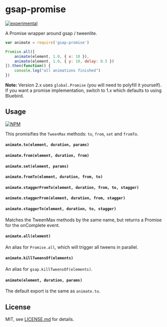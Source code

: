 # gsap-promise

[![experimental](http://badges.github.io/stability-badges/dist/experimental.svg)](http://github.com/badges/stability-badges)

A Promise wrapper around gsap / tweenlite. 

```js
var animate = require('gsap-promise')

Promise.all([
	animate(element, 1.0, { x: 10 }),
	animate(element, 1.0, { y: 10, delay: 0.5 })
]).then(function() {
	console.log("all animations finished")
})
```

**Note:** Version 2.x uses `global.Promise` (you will need to polyfill it yourself). If you want a promise implementation, switch to 1.x which defaults to using Bluebird.

## Usage

[![NPM](https://nodei.co/npm/gsap-promise.png)](https://nodei.co/npm/gsap-promise/)

This promisifies the `TweenMax` methods: `to`, `from`, `set` and `fromTo`.

#### ```animate.to(element, duration, params)```
#### ```animate.from(element, duration, from)```
#### ```animate.set(element, params)```
#### ```animate.fromTo(element, duration, from, to)```
#### ```animate.staggerFromTo(element, duration, from, to, stagger)```
#### ```animate.staggerFrom(element, duration, from, stagger)```
#### ```animate.staggerTo(element, duration, to, stagger)```

Matches the TweenMax methods by the same name, but returns a Promise for the onComplete event. 

#### ```animate.all(element)```

An alias for `Promise.all`, which will trigger all tweens in parallel.

#### ```animate.killTweensOf(elements)```

An alias for `gsap.killTweensOf(elements)`.

#### ```animate(element, duration, params)```

The default export is the same as `animate.to`.

## License

MIT, see [LICENSE.md](http://github.com/mattdesl/gsap-promise/blob/master/LICENSE.md) for details.
